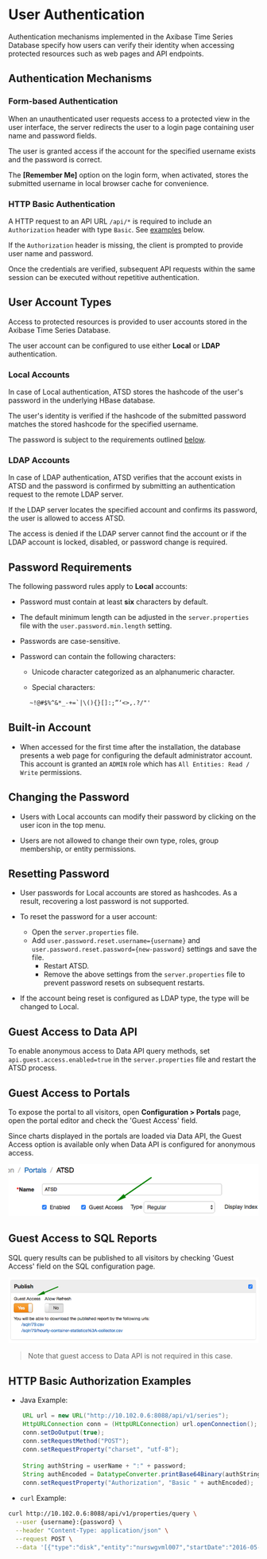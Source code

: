 # User Authentication

Authentication mechanisms implemented in the Axibase Time Series Database specify how users can verify their identity when accessing protected resources such as web pages and API endpoints.

## Authentication Mechanisms

### Form-based Authentication

When an unauthenticated user requests access to a protected view in the user interface, the server redirects the user to a login page containing user name and password fields.

The user is granted access if the account for the specified username exists and the password is correct.

The **[Remember Me]** option on the login form, when activated, stores the submitted username in local browser cache for convenience.

### HTTP Basic Authentication

A HTTP request to an API URL `/api/*` is required to include an `Authorization` header with type `Basic`. See [examples](#http-basic-authorization-examples) below.

If the `Authorization` header is missing, the client is prompted to provide user name and password.

Once the credentials are verified, subsequent API requests within the same session can be executed without repetitive authentication.

## User Account Types

Access to protected resources is provided to user accounts stored in the Axibase Time Series Database.

The user account can be configured to use either **Local** or **LDAP** authentication.

### Local Accounts

In case of Local authentication, ATSD stores the hashcode of the user's password in the underlying HBase database.

The user's identity is verified if the hashcode of the submitted password matches the stored hashcode for the specified username.

The password is subject to the requirements outlined [below](#password-requirements).

### LDAP Accounts

In case of LDAP authentication, ATSD verifies that the account exists in ATSD and the password is confirmed by submitting an authentication request to the remote LDAP server.

If the LDAP server locates the specified account and confirms its password, the user is allowed to access ATSD.

The access is denied if the LDAP server cannot find the account or if the LDAP account is locked, disabled, or password change is required.

## Password Requirements

The following password rules apply to **Local** accounts:

* Password must contain at least **six** characters by default.

* The default minimum length can be adjusted in the `server.properties` file with the `user.password.min.length` setting.

* Passwords are case-sensitive.

* Password can contain the following characters:

    - Unicode character categorized as an alphanumeric character.

    - Special characters:

```txt
      ~!@#$%^&*_-+=`|\(){}[]:;”‘<>,.?/"'
```

## Built-in Account

-   When accessed for the first time after the installation, the database presents a web page for configuring the default administrator account. This account is granted an `ADMIN` role which has `All Entities: Read / Write` permissions.

## Changing the Password

-   Users with Local accounts can modify their password by clicking on the user icon in the top menu.

-   Users are not allowed to change their own type, roles, group membership, or entity permissions.

## Resetting Password

* User passwords for Local accounts are stored as hashcodes. As a result, recovering a lost password is not supported.

* To reset the password for a user account:

    - Open the `server.properties` file.
    - Add `user.password.reset.username={username}` and `user.password.reset.password={new-password}` settings and save the file.
      - Restart ATSD.
      - Remove the above settings from the `server.properties` file to prevent password resets on subsequent restarts.

* If the account being reset is configured as LDAP type, the type will be changed to Local.

## Guest Access to Data API

To enable anonymous access to Data API query methods, set `api.guest.access.enabled=true` in the `server.properties` file and restart the ATSD process.

## Guest Access to Portals

To expose the portal to all visitors, open **Configuration > Portals** page, open the portal editor and check the 'Guest Access' field.

Since charts displayed in the portals are loaded via Data API, the Guest Access option is available only when Data API is configured for anonymous access.

![portal guest](images/portal-guest.png)

## Guest Access to SQL Reports

SQL query results can be published to all visitors by checking 'Guest Access' field on the SQL configuration page.

![sql guest](images/sql-guest-access.png)

> Note that guest access to Data API is not required in this case.

## HTTP Basic Authorization Examples

* Java Example:

```java
    URL url = new URL("http://10.102.0.6:8088/api/v1/series");
    HttpURLConnection conn = (HttpURLConnection) url.openConnection();
    conn.setDoOutput(true);
    conn.setRequestMethod("POST");
    conn.setRequestProperty("charset", "utf-8");

    String authString = userName + ":" + password;
    String authEncoded = DatatypeConverter.printBase64Binary(authString.getBytes());
    conn.setRequestProperty("Authorization", "Basic " + authEncoded);
```

* `curl` Example:

```sh
curl http://10.102.0.6:8088/api/v1/properties/query \
  --user {username}:{password} \
  --header "Content-Type: application/json" \
  --request POST \
  --data '[{"type":"disk","entity":"nurswgvml007","startDate":"2016-05-25T04:00:00Z","endDate":"now"}]'
```
